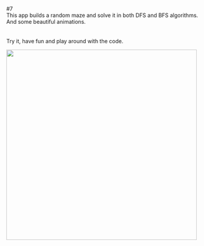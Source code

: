 #7
<br/>
This app builds a random maze and solve it in both DFS and BFS algorithms.<br/>
And some beautiful animations.<br/>
<br/><br/>
Try it, have fun and play around with the code.<br/>


<img src="https://user-images.githubusercontent.com/57795657/72807898-044ef880-3c61-11ea-9cdd-614872a04184.png" width="500" height = "500">
